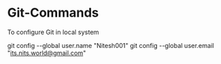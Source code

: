 # Git-Commands

To configure Git in local system

git config --global user.name "Nitesh001"
git config --global user.email "its.nits.world@gmail.com"
